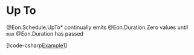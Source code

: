 ﻿# Up To

@Eon.Schedule.UpTo* continually emits @Eon.Duration.Zero values until
`max` @Eon.Duration has passed

[!code-csharp[Example1](../../../Eon.Tests/Examples/UpToTests.cs#Example1)]
